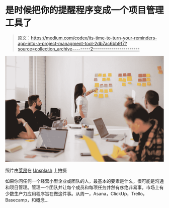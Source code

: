 # 是时候把你的提醒程序变成一个项目管理工具了

> 原文：<https://medium.com/codex/its-time-to-turn-your-reminders-app-into-a-project-managment-tool-2db7ac6bb9f7?source=collection_archive---------2----------------------->

![](img/c9b6eec19a58e2fd657db4fc74366e23.png)

照片由[莱昂](https://unsplash.com/@myleon?utm_source=medium&utm_medium=referral)在 [Unsplash](https://unsplash.com?utm_source=medium&utm_medium=referral) 上拍摄

如果你问任何一个经营小型企业或团队的人，最基本的要素是什么，很可能是沟通和项目管理。管理一个团队并让每个成员和每项任务井然有序绝非易事。市场上有少数生产力应用程序旨在做这件事。从周一，Asana，ClickUp，Trello，Basecamp，和概念…